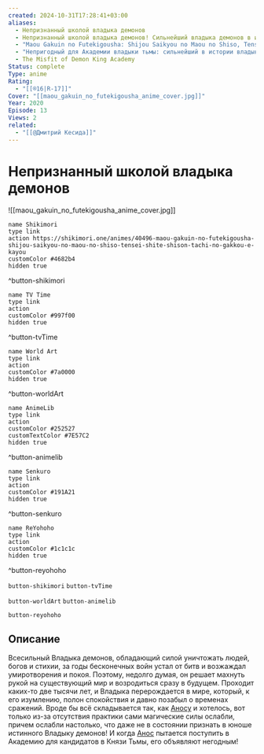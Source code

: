 ```yaml
---
created: 2024-10-31T17:28:41+03:00
aliases:
  - Непризнанный школой владыка демонов
  - Непризнанный школой владыка демонов! Сильнейший владыка демонов в истории поступает в академию, переродившись своим потомком
  - "Maou Gakuin no Futekigousha: Shijou Saikyou no Maou no Shiso, Tensei shite Shison-tachi no Gakkou e Kayou"
  - "Непригодный для Академии владыки тьмы: сильнейший в истории владыка тьмы перерождается и ходит в школу вместе со своими потомками"
  - The Misfit of Demon King Academy
Status: complete
Type: anime
Rating:
  - "[[®️16|R-17]]"
Cover: "[[maou_gakuin_no_futekigousha_anime_cover.jpg]]"
Year: 2020
Episode: 13
Views: 2
related:
  - "[[@Дмитрий Кесида]]"
---
```


# Непризнанный школой владыка демонов

![[maou_gakuin_no_futekigousha_anime_cover.jpg]]

```button
name Shikimori
type link
action https://shikimori.one/animes/40496-maou-gakuin-no-futekigousha-shijou-saikyou-no-maou-no-shiso-tensei-shite-shison-tachi-no-gakkou-e-kayou
customColor #4682b4
hidden true
```
^button-shikimori

```button
name TV Time
type link
action 
customColor #997f00
hidden true
```
^button-tvTime

```button
name World Art
type link
action 
customColor #7a0000
hidden true
```
^button-worldArt

```button
name AnimeLib
type link
action 
customColor #252527
customTextColor #7E57C2
hidden true
```
^button-animelib

```button
name Senkuro
type link
action 
customColor #191A21
hidden true
```
^button-senkuro

```button
name ReYohoho
type link
action 
customColor #1c1c1c
hidden true
```
^button-reyohoho



`button-shikimori` `button-tvTime`

`button-worldArt` `button-animelib`

`button-reyohoho`

## Описание

Всесильный Владыка демонов, обладающий силой уничтожать людей, богов и стихии, за годы бесконечных войн устал от битв и возжаждал умиротворения и покоя. Поэтому, недолго думая, он решает махнуть рукой на существующий мир и возродиться сразу в будущем. Проходит каких-то две тысячи лет, и Владыка перерождается в мире, который, к его изумлению, полон спокойствия и давно позабыл о временах сражений. Вроде бы всё складывается так, как [Аносу](https://shikimori.one/characters/175947-anos-voldigoad) и хотелось, вот только из-за отсутствия практики сами магические силы ослабли, причем ослабли настолько, что даже не в состоянии признать в юноше истинного Владыку демонов! И когда [Анос](https://shikimori.one/characters/175947-anos-voldigoad) пытается поступить в Академию для кандидатов в Князи Тьмы, его объявляют негодным!
